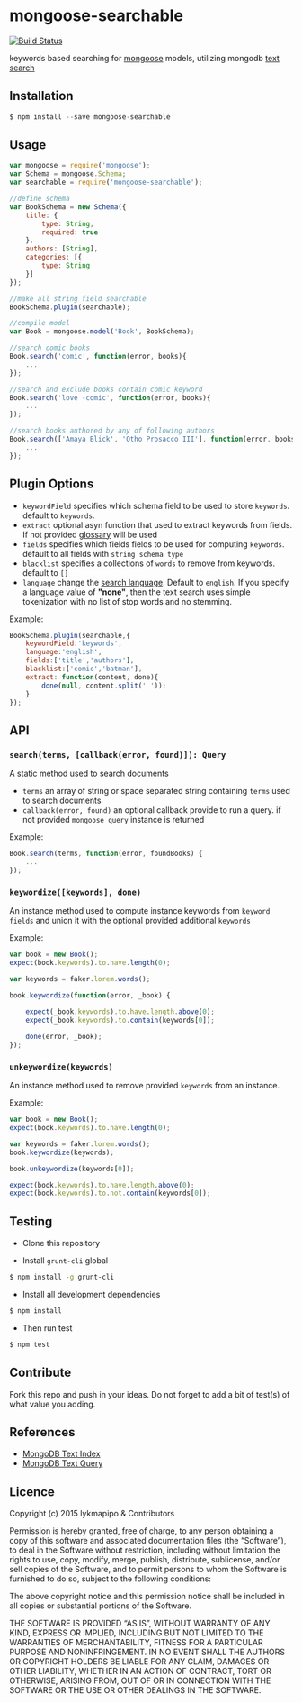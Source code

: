 mongoose-searchable
====================

[![Build Status](https://travis-ci.org/lykmapipo/mongoose-searchable.svg?branch=master)](https://travis-ci.org/lykmapipo/mongoose-searchable)

keywords based searching for [mongoose](https://github.com/Automattic/mongoose) models, utilizing mongodb [text search](https://docs.mongodb.org/manual/reference/operator/query/text/)

## Installation
```js
$ npm install --save mongoose-searchable
```

## Usage
```js
var mongoose = require('mongoose');
var Schema = mongoose.Schema;
var searchable = require('mongoose-searchable');

//define schema
var BookSchema = new Schema({
    title: {
        type: String,
        required: true
    },
    authors: [String],
    categories: [{
        type: String
    }]
});

//make all string field searchable
BookSchema.plugin(searchable);

//compile model
var Book = mongoose.model('Book', BookSchema);

//search comic books
Book.search('comic', function(error, books){
    ...
});

//search and exclude books contain comic keyword
Book.search('love -comic', function(error, books){
    ...
});

//search books authored by any of following authors
Book.search(['Amaya Blick', 'Otho Prosacco III'], function(error, books){
    ...
});

```

## Plugin Options

- `keywordField` specifies which schema field to be used to store `keywords`. default to `keywords`.
- `extract` optional asyn function that used to extract keywords from fields. If not provided [glossary](https://github.com/harthur/glossary) will be used
- `fields` specifies which fields fields to be used for computing `keywords`. default to all fields with `string schema type`
- `blacklist` specifies a collections of `words` to remove from keywords. default to `[]`
- `language` change the [search language](http://docs.mongodb.org/manual/reference/command/text/). Default to `english`. If you specify a language value of **"none"**, then the text search uses simple tokenization with no list of stop words and no stemming.

Example:
```js
BookSchema.plugin(searchable,{
    keywordField:'keywords',
    language:'english',
    fields:['title','authors'],
    blacklist:['comic','batman'],
    extract: function(content, done){
        done(null, content.split(' '));
    }
});
```

## API

### `search(terms, [callback(error, found)]): Query`
A static method used to search documents

- `terms` an array of string or space separated string containing `terms` used to search documents
- `callback(error, found)` an optional callback provide to run a query. if not provided `mongoose query` instance is returned

Example:
```js
Book.search(terms, function(error, foundBooks) {
    ...
});

```
 
### `keywordize([keywords], done)`
An instance method used to compute instance keywords from `keyword fields` and union it with the optional provided additional `keywords`

Example:
```js
var book = new Book();
expect(book.keywords).to.have.length(0);

var keywords = faker.lorem.words();

book.keywordize(function(error, _book) {
    
    expect(_book.keywords).to.have.length.above(0);
    expect(_book.keywords).to.contain(keywords[0]);

    done(error, _book);
});

```

### `unkeywordize(keywords)`
An instance method used to remove provided `keywords` from an instance.

Example:
```js
var book = new Book();
expect(book.keywords).to.have.length(0);

var keywords = faker.lorem.words();
book.keywordize(keywords);

book.unkeywordize(keywords[0]);

expect(book.keywords).to.have.length.above(0);
expect(book.keywords).to.not.contain(keywords[0]);

```

## Testing

* Clone this repository

* Install `grunt-cli` global

```sh
$ npm install -g grunt-cli
```

* Install all development dependencies

```sh
$ npm install
```

* Then run test

```sh
$ npm test
```

## Contribute

Fork this repo and push in your ideas. Do not forget to add a bit of test(s) of what value you adding.

## References
- [MongoDB Text Index](https://docs.mongodb.org/manual/core/index-text/)
- [MongoDB Text Query](https://docs.mongodb.org/manual/reference/operator/query/text/)

## Licence

Copyright (c) 2015 lykmapipo & Contributors

Permission is hereby granted, free of charge, to any person obtaining a copy of this software and associated documentation files (the “Software”), to deal in the Software without restriction, including without limitation the rights to use, copy, modify, merge, publish, distribute, sublicense, and/or sell copies of the Software, and to permit persons to whom the Software is furnished to do so, subject to the following conditions:

The above copyright notice and this permission notice shall be included in all copies or substantial portions of the Software.

THE SOFTWARE IS PROVIDED “AS IS”, WITHOUT WARRANTY OF ANY KIND, EXPRESS OR IMPLIED, INCLUDING BUT NOT LIMITED TO THE WARRANTIES OF MERCHANTABILITY, FITNESS FOR A PARTICULAR PURPOSE AND NONINFRINGEMENT. IN NO EVENT SHALL THE AUTHORS OR COPYRIGHT HOLDERS BE LIABLE FOR ANY CLAIM, DAMAGES OR OTHER LIABILITY, WHETHER IN AN ACTION OF CONTRACT, TORT OR OTHERWISE, ARISING FROM, OUT OF OR IN CONNECTION WITH THE SOFTWARE OR THE USE OR OTHER DEALINGS IN THE SOFTWARE. 
